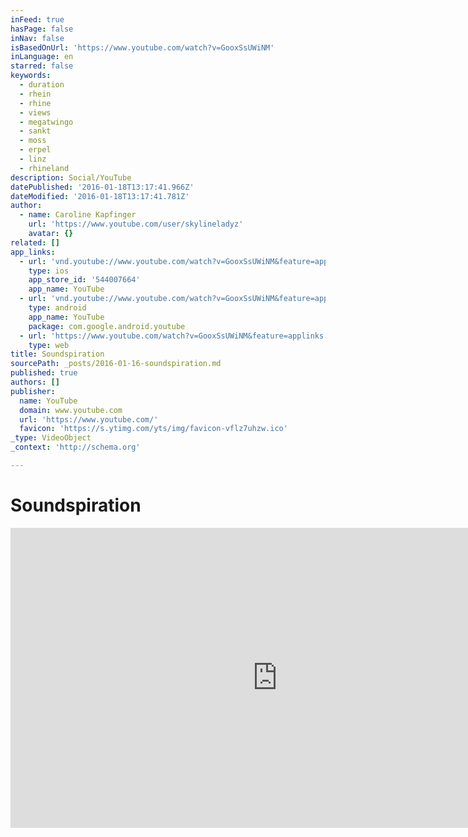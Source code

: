 ```yaml
---
inFeed: true
hasPage: false
inNav: false
isBasedOnUrl: 'https://www.youtube.com/watch?v=GooxSsUWiNM'
inLanguage: en
starred: false
keywords:
  - duration
  - rhein
  - rhine
  - views
  - megatwingo
  - sankt
  - moss
  - erpel
  - linz
  - rhineland
description: Social/YouTube
datePublished: '2016-01-18T13:17:41.966Z'
dateModified: '2016-01-18T13:17:41.781Z'
author:
  - name: Caroline Kapfinger
    url: 'https://www.youtube.com/user/skylineladyz'
    avatar: {}
related: []
app_links:
  - url: 'vnd.youtube://www.youtube.com/watch?v=GooxSsUWiNM&feature=applinks'
    type: ios
    app_store_id: '544007664'
    app_name: YouTube
  - url: 'vnd.youtube://www.youtube.com/watch?v=GooxSsUWiNM&feature=applinks'
    type: android
    app_name: YouTube
    package: com.google.android.youtube
  - url: 'https://www.youtube.com/watch?v=GooxSsUWiNM&feature=applinks'
    type: web
title: Soundspiration
sourcePath: _posts/2016-01-16-soundspiration.md
published: true
authors: []
publisher:
  name: YouTube
  domain: www.youtube.com
  url: 'https://www.youtube.com/'
  favicon: 'https://s.ytimg.com/yts/img/favicon-vflz7uhzw.ico'
_type: VideoObject
_context: 'http://schema.org'

---
```

# Soundspiration

<iframe src="https://cdn.embedly.com/widgets/media.html?src=https%3A%2F%2Fwww.youtube.com%2Fembed%2FGooxSsUWiNM%3Ffeature%3Doembed&amp;url=https%3A%2F%2Fwww.youtube.com%2Fwatch%3Fv%3DGooxSsUWiNM&amp;image=https%3A%2F%2Fi.ytimg.com%2Fvi%2FGooxSsUWiNM%2Fhqdefault.jpg&amp;key=b7d04c9b404c499eba89ee7072e1c4f7&amp;type=text%2Fhtml&amp;schema=youtube" width="854" height="480" scrolling="no" frameborder="0" allowfullscreen="allowfullscreen" style=""></iframe>